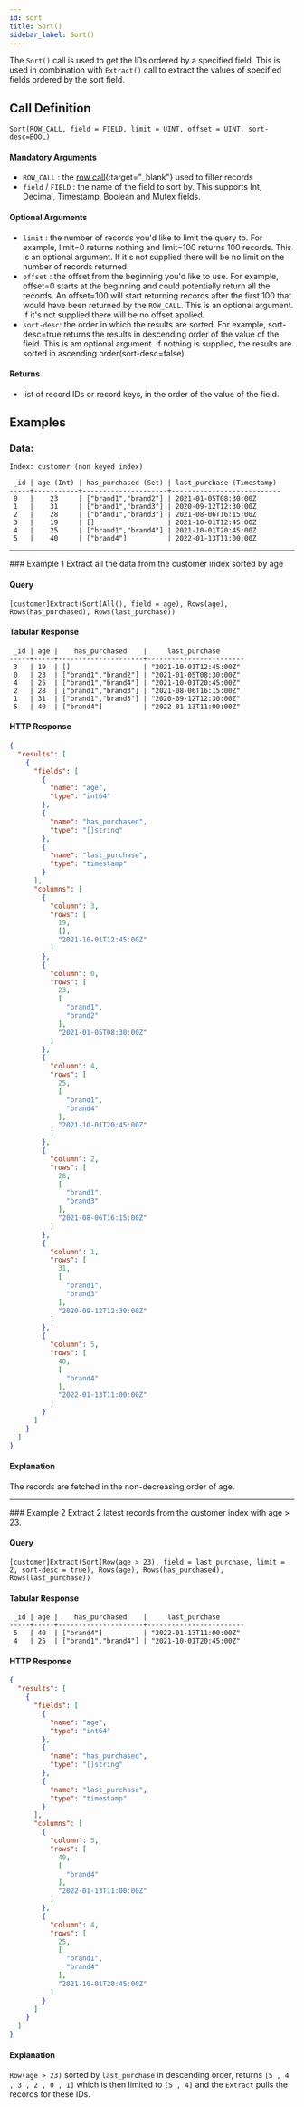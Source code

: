 ```yaml
---
id: sort
title: Sort()
sidebar_label: Sort()
---
```


The `Sort()` call is used to get the IDs ordered by a specified field. This is used in combination with 
`Extract()` call to extract the values of specified fields ordered by the sort field. 

## Call Definition

```pql
Sort(ROW_CALL, field = FIELD, limit = UINT, offset = UINT, sort-desc=BOOL)
```

#### Mandatory Arguments
 - `ROW_CALL` : the [row call](/data-querying/pql#row-calls){:target="_blank"} used to filter records
 - `field` / `FIELD` : the name of the field to sort by. This supports Int, Decimal, Timestamp, Boolean and Mutex fields.

#### Optional Arguments
 - `limit` : the number of records you'd like to limit the query to. For example, limit=0 returns nothing and limit=100 returns 100 records. This is an optional argument. If it's not supplied there will be no limit on the number of records returned.
 - `offset` : the offset from the beginning you'd like to use. For example, offset=0 starts at the beginning and could potentially return all the records. An offset=100 will start returning records after the first 100 that would have been returned by the `ROW_CALL`. This is an optional argument. If it's not supplied there will be no offset applied.
 - `sort-desc`: the order in which the results are sorted. For example, sort-desc=true returns the results in descending order of the value of the field. This is am optional argument.
 If nothing is supplied, the results are sorted in ascending order(sort-desc=false).

#### Returns
- list of record IDs or record keys, in the order of the value of the field. 

## Examples

### Data:
```
Index: customer (non keyed index)

 _id | age (Int) | has_purchased (Set) | last_purchase (Timestamp)
-----+-----------+---------------------+---------------------------
 0   |    23     | ["brand1","brand2"] | 2021-01-05T08:30:00Z
 1   |    31     | ["brand1","brand3"] | 2020-09-12T12:30:00Z
 2   |    28     | ["brand1","brand3"] | 2021-08-06T16:15:00Z
 3   |    19     | []                  | 2021-10-01T12:45:00Z
 4   |    25     | ["brand1","brand4"] | 2021-10-01T20:45:00Z
 5   |    40     | ["brand4"]          | 2022-01-13T11:00:00Z
```

<hr>
### Example 1
Extract all the data from the customer index sorted by age

#### Query
```
[customer]Extract(Sort(All(), field = age), Rows(age), Rows(has_purchased), Rows(last_purchase))
```

#### Tabular Response
```
 _id | age |    has_purchased    |     last_purchase
-----+-----+---------------------+------------------------
 3   | 19  | []                  | "2021-10-01T12:45:00Z"
 0   | 23  | ["brand1","brand2"] | "2021-01-05T08:30:00Z"
 4   | 25  | ["brand1","brand4"] | "2021-10-01T20:45:00Z"
 2   | 28  | ["brand1","brand3"] | "2021-08-06T16:15:00Z"
 1   | 31  | ["brand1","brand3"] | "2020-09-12T12:30:00Z"
 5   | 40  | ["brand4"]          | "2022-01-13T11:00:00Z"
```
#### HTTP Response
```json
{
  "results": [
    {
      "fields": [
        {
          "name": "age",
          "type": "int64"
        },
        {
          "name": "has_purchased",
          "type": "[]string"
        },
        {
          "name": "last_purchase",
          "type": "timestamp"
        }
      ],
      "columns": [
        {
          "column": 3,
          "rows": [
            19,
            [],
            "2021-10-01T12:45:00Z"
          ]
        },
        {
          "column": 0,
          "rows": [
            23,
            [
              "brand1",
              "brand2"
            ],
            "2021-01-05T08:30:00Z"
          ]
        },
        {
          "column": 4,
          "rows": [
            25,
            [
              "brand1",
              "brand4"
            ],
            "2021-10-01T20:45:00Z"
          ]
        },
        {
          "column": 2,
          "rows": [
            28,
            [
              "brand1",
              "brand3"
            ],
            "2021-08-06T16:15:00Z"
          ]
        },
        {
          "column": 1,
          "rows": [
            31,
            [
              "brand1",
              "brand3"
            ],
            "2020-09-12T12:30:00Z"
          ]
        },
        {
          "column": 5,
          "rows": [
            40,
            [
              "brand4"
            ],
            "2022-01-13T11:00:00Z"
          ]
        }
      ]
    }
  ]
}
```
#### Explanation
The records are fetched in the non-decreasing order of age. 

<hr>
### Example 2
Extract 2 latest records from the customer index with age > 23.

#### Query
```
[customer]Extract(Sort(Row(age > 23), field = last_purchase, limit = 2, sort-desc = true), Rows(age), Rows(has_purchased), Rows(last_purchase))
```

#### Tabular Response
```
 _id | age |    has_purchased    |     last_purchase
-----+-----+---------------------+------------------------
 5   | 40  | ["brand4"]          | "2022-01-13T11:00:00Z"
 4   | 25  | ["brand1","brand4"] | "2021-10-01T20:45:00Z"
```

#### HTTP Response
```json
{
  "results": [
    {
      "fields": [
        {
          "name": "age",
          "type": "int64"
        },
        {
          "name": "has_purchased",
          "type": "[]string"
        },
        {
          "name": "last_purchase",
          "type": "timestamp"
        }
      ],
      "columns": [
        {
          "column": 5,
          "rows": [
            40,
            [
              "brand4"
            ],
            "2022-01-13T11:00:00Z"
          ]
        },
        {
          "column": 4,
          "rows": [
            25,
            [
              "brand1",
              "brand4"
            ],
            "2021-10-01T20:45:00Z"
          ]
        }
      ]
    }
  ]
}
```

#### Explanation
`Row(age > 23)` sorted by `last_purchase` in descending order, returns `[5 , 4 , 3 , 2 , 0 , 1]` which is then limited to `[5 , 4]` and the `Extract` pulls the 
records for these IDs. 
